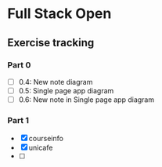 # Full Stack Open

## Exercise tracking

### Part 0

- [ ] 0.4: New note diagram
- [ ] 0.5: Single page app diagram
- [ ] 0.6: New note in Single page app diagram

### Part 1

- [x] courseinfo
- [x] unicafe
- [ ]
